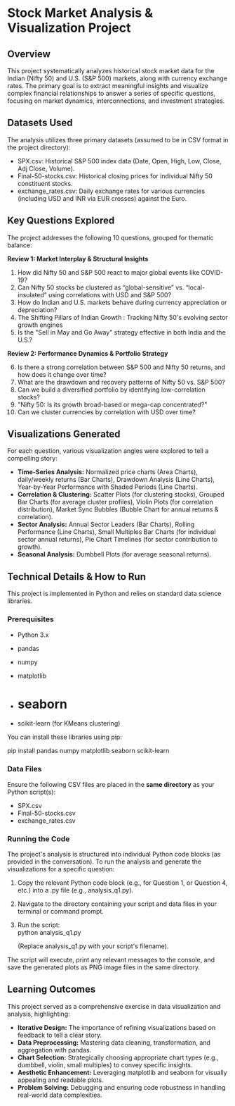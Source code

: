 # **Stock Market Analysis & Visualization Project**

## **Overview**

This project systematically analyzes historical stock market data for the Indian (Nifty 50\) and U.S. (S\&P 500\) markets, along with currency exchange rates. The primary goal is to extract meaningful insights and visualize complex financial relationships to answer a series of specific questions, focusing on market dynamics, interconnections, and investment strategies.

## **Datasets Used**

The analysis utilizes three primary datasets (assumed to be in CSV format in the project directory):

* SPX.csv: Historical S\&P 500 index data (Date, Open, High, Low, Close, Adj Close, Volume).  
* Final-50-stocks.csv: Historical closing prices for individual Nifty 50 constituent stocks.  
* exchange\_rates.csv: Daily exchange rates for various currencies (including USD and INR via EUR crosses) against the Euro.

## **Key Questions Explored**

The project addresses the following 10 questions, grouped for thematic balance:

**Review 1: Market Interplay & Structural Insights**

1. How did Nifty 50 and S\&P 500 react to major global events like COVID-19?  
2. Can Nifty 50 stocks be clustered as “global-sensitive” vs. “local-insulated” using correlations with USD and S\&P 500?  
3. How do Indian and U.S. markets behave during currency appreciation or depreciation?  
4. The Shifting Pillars of Indian Growth : Tracking Nifty 50's evolving sector growth engines  
5. Is the "Sell in May and Go Away" strategy effective in both India and the U.S.?

**Review 2: Performance Dynamics & Portfolio Strategy**

6. Is there a strong correlation between S\&P 500 and Nifty 50 returns, and how does it change over time?  
7. What are the drawdown and recovery patterns of Nifty 50 vs. S\&P 500?  
8. Can we build a diversified portfolio by identifying low-correlation stocks?  
9. "Nifty 50: Is its growth broad-based or mega-cap concentrated?"  
10. Can we cluster currencies by correlation with USD over time?

## **Visualizations Generated**

For each question, various visualization angles were explored to tell a compelling story:

* **Time-Series Analysis:** Normalized price charts (Area Charts), daily/weekly returns (Bar Charts), Drawdown Analysis (Line Charts), Year-by-Year Performance with Shaded Periods (Line Charts).  
* **Correlation & Clustering:** Scatter Plots (for clustering stocks), Grouped Bar Charts (for average cluster profiles), Violin Plots (for correlation distribution), Market Sync Bubbles (Bubble Chart for annual returns & correlation).  
* **Sector Analysis:** Annual Sector Leaders (Bar Charts), Rolling Performance (Line Charts), Small Multiples Bar Charts (for individual sector annual returns), Pie Chart Timelines (for sector contribution to growth).  
* **Seasonal Analysis:** Dumbbell Plots (for average seasonal returns).

## **Technical Details & How to Run**

This project is implemented in Python and relies on standard data science libraries.

### **Prerequisites**

* Python 3.x  
* pandas  
* numpy  
* matplotlib

* # **seaborn**

* scikit-learn (for KMeans clustering)

You can install these libraries using pip:

pip install pandas numpy matplotlib seaborn scikit-learn

### **Data Files**

Ensure the following CSV files are placed in the **same directory** as your Python script(s):

* SPX.csv  
* Final-50-stocks.csv  
* exchange\_rates.csv

### **Running the Code**

The project's analysis is structured into individual Python code blocks (as provided in the conversation). To run the analysis and generate the visualizations for a specific question:

1. Copy the relevant Python code block (e.g., for Question 1, or Question 4, etc.) into a .py file (e.g., analysis\_q1.py).  
2. Navigate to the directory containing your script and data files in your terminal or command prompt.  
3. Run the script:  
   python analysis\_q1.py

   (Replace analysis\_q1.py with your script's filename).

The script will execute, print any relevant messages to the console, and save the generated plots as PNG image files in the same directory.

## **Learning Outcomes**

This project served as a comprehensive exercise in data visualization and analysis, highlighting:

* **Iterative Design:** The importance of refining visualizations based on feedback to tell a clear story.  
* **Data Preprocessing:** Mastering data cleaning, transformation, and aggregation with pandas.  
* **Chart Selection:** Strategically choosing appropriate chart types (e.g., dumbbell, violin, small multiples) to convey specific insights.  
* **Aesthetic Enhancement:** Leveraging matplotlib and seaborn for visually appealing and readable plots.  
* **Problem Solving:** Debugging and ensuring code robustness in handling real-world data complexities.
